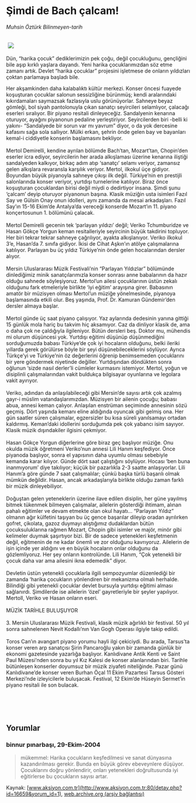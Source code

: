 # Şimdi de Bach çalcam!

*Muhsin Öztürk Bilinmeyen-tarih*

<div>
 <font>
  <img border="0" height="1" src="/web/20050117143356im_/http://www.aksiyon.com.tr/images/blank.gif"/>
 </font>
 <font class="content">
  <p>
   <img border="0" hspace="5" src="http://web.archive.org/web/20050117143356im_/http://www.aksiyon.com.tr/resim/514/76.jpg" vspace="5"/>
  </p>
 </font>
 <font class="content">
  Dün, “harika çocuk” dediklerimizin pek çoğu, değil çocukluğunu, gençliğini bile aşıp kırklı yaşlara dayandı. Yeni harika çocuklarımızdan söz etme zamanı artık. Devlet “harika çocuklar” projesini işletmese de onların yıldızları çoktan parlamaya başladı bile.
 </font>
 <br/>
 <p>
  <font class="content">
   Her akşamkinden daha kalabalıktı kültür merkezi. Konser öncesi fuayede koşuşturan çocuklar salonun sessizliğine bürünmüş; kendi aralarındaki kıkırdamaları saymazsak fazlasıyla uslu görünüyorlar. Sahneye beyaz gömleği, bol siyah pantolonuyla çıkan sanatçı seyircileri selamlıyor, çalacağı eserleri sıralıyor. Bir piyano resitali dinleyeceğiz. Sandalyenin kenarına oturuyor, ayağını piyanonun pedaline yerleştiriyor. Seyircilerden biri -belli ki yakını- “Sandalyede bir sorun var mı yavrum” diyor, o da yok dercesine kafasını sağa sola sallıyor. Mülki erkan, şehrin önde gelen bay ve bayanları kemal-i ciddiyetle konserin başlamasını bekliyor.
   <br>
    <br>
     Mertol Demirelli, kendine ayrılan bölümde Bach’tan, Mozart’tan, Chopin’den eserler icra ediyor, seyircilerin her arada alkışlaması üzerine kenarına iliştiği sandalyeden kalkıyor, birkaç adım atıp ‘sanatçı’ selamı veriyor, zamansız gelen alkışlara revaransla karşılık veriyor. Mertol, ilkokul üçe gidiyor. Boyundan büyük piyanoyla sahneye çıkışı ilk değil. Türkiye’nin en prestijli salonlarında konser veriyor, yurtdışı turnelerine katılıyor. Biraz önce koşuşturan çocuklardan birisi değil miydi o dedirtiyor insana. Şimdi şunu ‘çalcam’ deyip oturuyor piyanonun başına. Klasik müziğin usta isimleri Fazıl Say ve Gülsin Onay onun idolleri, aynı zamanda da mesai arkadaşları. Fazıl Say’ın 15-16 Ekim’de Antalya’da vereceği konserde Mozart’ın 11. piyano konçertosunun 1. bölümünü çalacak.
     <br>
      <br>
       Mertol Demirelli gecenin tek ‘parlayan yıldızı’ değil; Veriko Tchumburidze ve Hasan Gökçe Yorgun keman resitalleriyle seyircinin büyük takdirini topluyor. Her biri tekrar tekrar sahneye çağrılıyor, ayakta alkışlanıyor. Veriko ilkokul 3’e, Hasan’da 7. sınıfa gidiyor. İkisi de Cihat Aşkın’ın atölye çalışmalarına katılıyor. Parlayan bu üç yıldız Türkiye’nin önde gelen hocalarından dersler alıyor.
       <br/>
       <br/>
       Mersin Uluslararası Müzik Festivali’nin “Parlayan Yıldızlar” bölümünde dinlediğimiz minik sanatçılarımızla konser sonrası anne babalarının da hazır olduğu sahnede söyleşiyoruz. Mertol’un ailesi çocuklarının üstün zekalı olduğunu fark etmeleriyle birlikte ‘iyi eğitim’ arayışına girer. Babasının amatör bir müzisyen olması Mertol’un müziğe yönelmesinde, piyanoya başlamasında etkili olur. Beş yaşında, Prof. Dr. Kamuran Gündemir’den dersler almaya başlar.
       <br/>
       <br/>
       Mertol günde üç saat piyano çalışıyor. Yaz aylarında dedesinin yanına gittiği 15 günlük mola hariç bu takvim hiç aksamıyor. Caz da dinliyor klasik de, ama o daha çok ne çaldığıyla ilgileniyor. Bütün dersleri beş. Doktor mu, mühendis mi olurum düşüncesi yok. Yurtdışı eğitimi düşünüp düşünmediğini sorduğumuzda babası Türkiye’de çok iyi hocaların olduğunu, belki ileriki yıllarda gerek görülürse böyle bir şeyi düşünebileceklerini söylüyor. Ayrıca Türkçe’yi ve Türkiye’nin öz değerlerini öğrenip benimsemeden çocuklarını bir yere göndermek niyetinde değiller. Yurtdışından döndükten sonra oğlunun ‘sizde nasıl derler’li cümleler kurmasını istemiyor. Mertol, yoğun ve disiplinli çalışmalarından vakit buldukça bilgisayar oyunlarına ve legolara vakit ayırıyor.
       <br/>
       <br/>
       Veriko, adından da anlaşılabileceği gibi Mersin’de sayısı artık çok azalmış gayr-i müslim vatandaşlarımızdan. Müzisyen bir ailenin çocuğu; babası abua, annesi keman çalıyor. Anlaşılan enstrüman seçiminde annesinin sözü geçmiş. Dört yaşında kemanı eline aldığında oyuncak gibi gelmiş ona. Her gün saatler süren çalışmalar, egzersizler bu kısa süreli yanılsamayı ortadan kaldırmış. Keman’daki idollerini sorduğumda pek çok yabancı isim sayıyor. Klasik müzik dışındakiler ilgisini çekmiyor.
       <br/>
       <br/>
       Hasan Gökçe Yorgun diğerlerine göre biraz geç başlıyor müziğe. Onu okulda müzik öğretmeni Veriko’nun annesi Lili Hanım keşfediyor. Önce piyanoda başlıyor, sonra el yapısının daha uyumlu olması sebebiyle kemanda karar kılıyor. Günde dört saat çalıştığını söylüyor. Hocası ‘ben buna inanmıyorum’ diye takılıyor; küçük bir pazarlıkla 2-3 saatte anlaşıyorlar. Lili Hanım’a göre günde 7 saat çalışmalılar; çünkü başka türlü başarılı olmak mümkün değildir. Hasan, ancak arkadaşlarıyla birlikte olduğu zaman farklı bir müzik dinleyebiliyor.
       <br/>
       <br/>
       Doğuştan gelen yeteneklerin üzerine ilave edilen disiplin, her güne yayılmış bitmek tükenmek bilmeyen çalışmalar, ailelerin gösterdiği ihtimam, alınan pahalı eğitimler ve devam etmekte olan okul hayatı... “Parlayan Yıldız” olmanın ağır külfetini taşıyan bu üç gence başarılar dileyip oradan ayrılırken gofret, çikolata, gazoz duymayı alıştığımız dudaklardan bütün çocuksuluklarına rağmen Mozart, Chopin gibi isimler ve majör, minör gibi kelimeler duymak şaşırtıyor bizi. Bir de sadece yetenekleri keşfetmenin değil, eğitmenin de ne kadar önemli ve zor olduğunu kavrıyoruz. Ailelerin de işin içinde yer aldığını ve en büyük hocaların onlar olduğunu da gözlemliyoruz. Her şey onların kontrolünde. Lili Hanım, “Çok yetenekli bir çocuk daha var ama ailesini ikna edemedik” diyor.
       <br/>
       <br/>
       Devletin üstün yetenekli çocuklarla ilgili sempozyumlar düzenlediği bir zamanda ‘harika çocukların yönlendiren bir mekanizma olmalı herhalde. Bilindiği gibi yetenekli çocuklar devlet bursuyla yurtdışı eğitimi alması sağlanırdı. Şimdilerde ise ailelerin ‘özel’ gayretleriyle bir şeyler yapılıyor. Mertoll, Veriko ve Hasan onların eseri.
       <br/>
       <br/>
       MÜZİK TARİHLE BULUŞUYOR
       <br/>
       <br/>
       3. Mersin Uluslararası Müzik Festivali, klasik müzik ağırlıklı bir festival. 50 yıl sonra sahnelenen Nevit Kodallı’nın Van Gogh Operası ilgiyle takip edildi.
       <br/>
       <br/>
       Toros Can’ın avangart piyano yorumu hayli ilgi çekiciydi. Bu arada, Tarsus’ta konser veren arp sanatçısı Şirin Pancaroğlu yakın bir zamanda günlük bir ekonomi gazetesinde yazarlığa başlıyor. Kanlıdivane Antik Kenti ve Saint Paul Müzesi’nden sonra bu yıl Kız Kalesi de konser alanlarından biri. Tarihle bütünleşen konserler doyumsuz bir müzik ziyafeti niteliğinde. Pazar günü Kanlıdivane’de konser veren Burhan Öçal 11 Ekim Pazartesi Tarsus Gösteri Merkezi’nde izleyicilerle buluşacak. Festival, 12 Ekim’de Hüseyin Sermet’in piyano resitali ile son bulacak.
       <br/>
      </br>
     </br>
    </br>
   </br>
  </font>
 </p>
</div>


## Yorumlar

### binnur pınarbaşı, 29-Ekim-2004
> mükemmel: 
> Harika çocukların keşfedilmesi ve sanat dünyasına kazandırılması gerekir. Bunda en büyük görev ebeveynlere düşüyor. Çocuklarını doğru yönlendirir, onları yetenekleri doğrultusunda iyi eğitirlerse bu çocukların sayısı artar.

Kaynak: [www.aksiyon.com.tr](http://www.aksiyon.com.tr:80/detay.php?id=16659&yorum_id=1), [web.archive.org (arşiv bağlantısı)](http://web.archive.org/web/20050117143356/http://www.aksiyon.com.tr:80/detay.php?id=16659&yorum_id=1)
